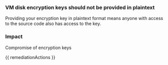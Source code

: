
### VM disk encryption keys should not be provided in plaintext

Providing your encryption key in plaintext format means anyone with access to the source code also has access to the key.

### Impact
Compromise of encryption keys

<!-- DO NOT CHANGE -->
{{ remediationActions }}

